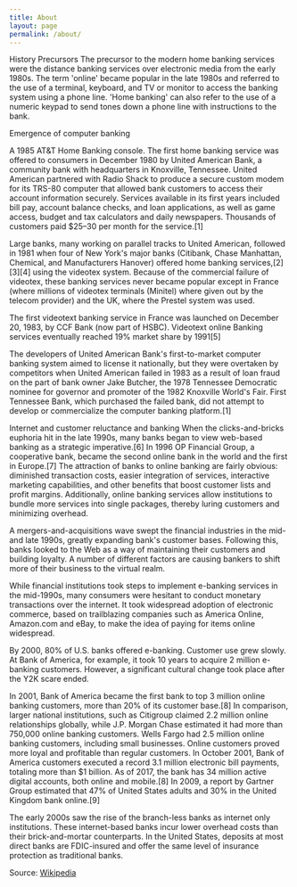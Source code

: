 ```yaml
---
title: About
layout: page
permalink: /about/
---
```

<div class+"content-left" markdown="1">

History
Precursors
The precursor to the modern home banking services were the distance banking services over electronic media from the early 1980s. The term 'online' became popular in the late 1980s and referred to the use of a terminal, keyboard, and TV or monitor to access the banking system using a phone line. 'Home banking' can also refer to the use of a numeric keypad to send tones down a phone line with instructions to the bank.

Emergence of computer banking

A 1985 AT&T Home Banking console.
The first home banking service was offered to consumers in December 1980 by United American Bank, a community bank with headquarters in Knoxville, Tennessee. United American partnered with Radio Shack to produce a secure custom modem for its TRS-80 computer that allowed bank customers to access their account information securely. Services available in its first years included bill pay, account balance checks, and loan applications, as well as game access, budget and tax calculators and daily newspapers. Thousands of customers paid $25–30 per month for the service.[1]

Large banks, many working on parallel tracks to United American, followed in 1981 when four of New York's major banks (Citibank, Chase Manhattan, Chemical, and Manufacturers Hanover) offered home banking services,[2][3][4] using the videotex system. Because of the commercial failure of videotex, these banking services never became popular except in France (where millions of videotex terminals (Minitel) where given out by the telecom provider) and the UK, where the Prestel system was used.

The first videotext banking service in France was launched on December 20, 1983, by CCF Bank (now part of HSBC). Videotext online Banking services eventually reached 19% market share by 1991[5]

The developers of United American Bank's first-to-market computer banking system aimed to license it nationally, but they were overtaken by competitors when United American failed in 1983 as a result of loan fraud on the part of bank owner Jake Butcher, the 1978 Tennessee Democratic nominee for governor and promoter of the 1982 Knoxville World's Fair. First Tennessee Bank, which purchased the failed bank, did not attempt to develop or commercialize the computer banking platform.[1]

Internet and customer reluctance and banking
When the clicks-and-bricks euphoria hit in the late 1990s, many banks began to view web-based banking as a strategic imperative.[6] In 1996 OP Financial Group, a cooperative bank, became the second online bank in the world and the first in Europe.[7] The attraction of banks to online banking are fairly obvious: diminished transaction costs, easier integration of services, interactive marketing capabilities, and other benefits that boost customer lists and profit margins. Additionally, online banking services allow institutions to bundle more services into single packages, thereby luring customers and minimizing overhead.

A mergers-and-acquisitions wave swept the financial industries in the mid- and late 1990s, greatly expanding bank's customer bases. Following this, banks looked to the Web as a way of maintaining their customers and building loyalty. A number of different factors are causing bankers to shift more of their business to the virtual realm.

While financial institutions took steps to implement e-banking services in the mid-1990s, many consumers were hesitant to conduct monetary transactions over the internet. It took widespread adoption of electronic commerce, based on trailblazing companies such as America Online, Amazon.com and eBay, to make the idea of paying for items online widespread.

By 2000, 80% of U.S. banks offered e-banking. Customer use grew slowly. At Bank of America, for example, it took 10 years to acquire 2 million e-banking customers. However, a significant cultural change took place after the Y2K scare ended.

In 2001, Bank of America became the first bank to top 3 million online banking customers, more than 20% of its customer base.[8] In comparison, larger national institutions, such as Citigroup claimed 2.2 million online relationships globally, while J.P. Morgan Chase estimated it had more than 750,000 online banking customers. Wells Fargo had 2.5 million online banking customers, including small businesses. Online customers proved more loyal and profitable than regular customers. In October 2001, Bank of America customers executed a record 3.1 million electronic bill payments, totaling more than $1 billion. As of 2017, the bank has 34 million active digital accounts, both online and mobile.[8] In 2009, a report by Gartner Group estimated that 47% of United States adults and 30% in the United Kingdom bank online.[9]

The early 2000s saw the rise of the branch-less banks as internet only institutions. These internet-based banks incur lower overhead costs than their brick-and-mortar counterparts. In the United States, deposits at most direct banks are FDIC-insured and offer the same level of insurance protection as traditional banks.

Source: [Wikipedia](https://en.wikipedia.org/wiki/Online_banking)
